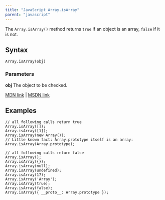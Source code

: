 ```yaml
---
title: "JavaScript Array.isArray"
parent: "javascript"
---
```


The `Array.isArray()` method returns `true` if an object is an array, `false` if it is not.

## Syntax

    Array.isArray(obj)

### Parameters

**obj** The object to be checked.

[MDN link](https://developer.mozilla.org/en-US/docs/Web/JavaScript/Reference/Global_Objects/Array/isArray) | [MSDN link](https://msdn.microsoft.com/en-us/LIBRary/ff848265%28v=vs.94%29.aspx)

## Examples

    // all following calls return true
    Array.isArray([]);
    Array.isArray([1]);
    Array.isArray(new Array());
    // Little known fact: Array.prototype itself is an array:
    Array.isArray(Array.prototype); 

    // all following calls return false
    Array.isArray();
    Array.isArray({});
    Array.isArray(null);
    Array.isArray(undefined);
    Array.isArray(17);
    Array.isArray('Array');
    Array.isArray(true);
    Array.isArray(false);
    Array.isArray({ __proto__: Array.prototype });

